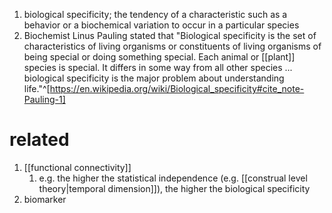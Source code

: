 1. biological specificity; the tendency of a characteristic such as a behavior or a biochemical variation to occur in a particular species
2. Biochemist Linus Pauling stated that "Biological specificity is the set of characteristics of living organisms or constituents of living organisms of being special or doing something special. Each animal or [[plant]] species is special. It differs in some way from all other species ... biological specificity is the major problem about understanding life."^[https://en.wikipedia.org/wiki/Biological_specificity#cite_note-Pauling-1]

# related
1. [[functional connectivity]]
	1. e.g. the higher the statistical independence (e.g. [[construal level theory|temporal dimension]]), the higher the biological specificity
2. biomarker